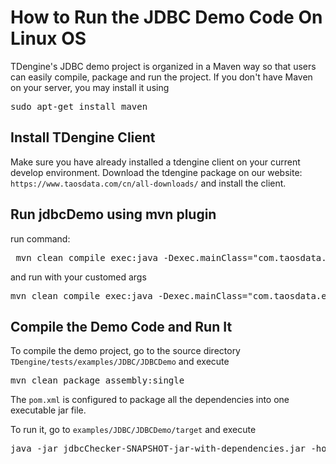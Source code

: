 # How to Run the JDBC Demo Code On Linux OS
TDengine's JDBC demo project is organized in a Maven way so that users can easily compile, package and run the project. If you don't have Maven on your server, you may install it using
<pre>sudo apt-get install maven</pre>

## Install TDengine Client
Make sure you have already installed a tdengine client on your current develop environment.
Download the tdengine package on our website: ``https://www.taosdata.com/cn/all-downloads/`` and install the client.

## Run jdbcDemo using mvn plugin
run command:
<pre> mvn clean compile exec:java -Dexec.mainClass="com.taosdata.example.JdbcDemo"</pre>
and run with your customed args
<pre>mvn clean compile exec:java -Dexec.mainClass="com.taosdata.example.JdbcDemo" -Dexec.args="-host [HOSTNAME]"</pre>

## Compile the Demo Code and Run It

To compile the demo project, go to the source directory ``TDengine/tests/examples/JDBC/JDBCDemo`` and execute

<pre>
mvn clean package assembly:single
</pre>

The ``pom.xml`` is configured to package all the dependencies into one executable jar file.

To run it, go to ``examples/JDBC/JDBCDemo/target`` and execute
<pre>java -jar jdbcChecker-SNAPSHOT-jar-with-dependencies.jar -host localhost</pre>
